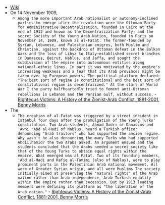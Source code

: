 - [Wiki](https://en.wikipedia.org/wiki/Al-Fatat)
- On 14 November 1909,
	- `Among the more important Arab nationalist or autonomy-inclined parties to emerge after the revolution were the Ottoman Party for Administrative Decentralization, founded in Cairo at the end of 1912 and known as the Decentralization Party; and the secret Society of the Young Arab Nation, founded in Paris on November 14, 1909, known as al-Fatat. The former-founded by Syrian, Lebanese, and Palestinian emigres, both Muslim and Christian, against the backdrop of Ottoman defeat in the Balkan Wars and the loss of Libya to Italy—established secret branches in Damascus, Beirut, Nablus, and Jaffa, and sought the subdivision of the empire into autonomous entities along national-ethnic lines. In part it was motivated by the empire's increasing weakness and a fear that its Arab provinces might be taken over by European powers. The political platform declared: "The best sort of regime is constitutional and the best sort of constitutional regime is decentralized." At the start of World War I the party halfheartedly tried to foment anti-Ottoman rebellions in Lebanon and the Persian Gulf, without success.`  - [Righteous Victims: A History of the Zionist-Arab Conflict, 1881-2001, Benny Morris](https://gateway.pinata.cloud/ipfs/bafykbzaced6rtb5d4wthw3wapbnqafd3w7znfmikvzx43dqifs5amzbyzltas?filename=Righteous%20Victims%3A%20A%20History%20of%20the%20Zionist-Arab%20Conflict%2C%20--%20Benny%20Morris%20--%202001%20--%20Vintage%20--%209780679744757%20--%200ffdde5f35058146403a55786f6cfc18%20--%20Anna%E2%80%99s%20Archive.pdf)
- The
	- `The creation of al-Fatat was triggered by a street incident in Istanbul four days after the promulgation of the Young Turks' constitution. Two Arab students, Ahmad Qadri of Damascus and 'Awni 'Abd al-Hadi of Nablus, heard a Turkish officer denouncing "Arab traitors" who had supported the ancien regime. Why wasn't he also denouncing the many Turks who had supported Abdiilhamid? the two Arabs asked. An argument ensued and the students concluded that the Arabs needed a secret society like that of the Young Turks to obtain equal rights within the empire. What emerged was al Fatat. Two of its founding members, 'Abd al-Hadi and Rafiq al-Tamimi (also of Nablus), were to play prominent parts in the Palestinian Arab national movement. All were of Greater Syrian origin, and all were Muslims The society initially aimed at preserving the "natural rights" of the Arab nation rather than Arab independence, Arab-Turkish equality within the empire rather than secession. But by 1913 leading members were defining its platform as "the liberation of the Arab nation."`  - [Righteous Victims: A History of the Zionist-Arab Conflict, 1881-2001, Benny Morris](https://gateway.pinata.cloud/ipfs/bafykbzaced6rtb5d4wthw3wapbnqafd3w7znfmikvzx43dqifs5amzbyzltas?filename=Righteous%20Victims%3A%20A%20History%20of%20the%20Zionist-Arab%20Conflict%2C%20--%20Benny%20Morris%20--%202001%20--%20Vintage%20--%209780679744757%20--%200ffdde5f35058146403a55786f6cfc18%20--%20Anna%E2%80%99s%20Archive.pdf)    